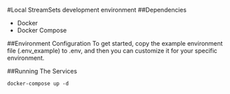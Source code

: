 #Local StreamSets development environment
##Dependencies
- Docker
- Docker Compose

##Environment Configuration
To get started, copy the example environment file (.env_example) to .env, 
and then you can customize it for your specific environment.

##Running The Services
```
docker-compose up -d
```
